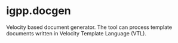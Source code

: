 igpp.docgen
======

Velocity based document generator.
The tool can process template documents written in Velocity Template Language (VTL).
